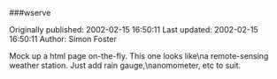 ###wserve

Originally published: 2002-02-15 16:50:11
Last updated: 2002-02-15 16:50:11
Author: Simon Foster

Mock up a html page on-the-fly.  This one looks like\na remote-sensing weather station.  Just add rain gauge,\nanomometer, etc to suit.